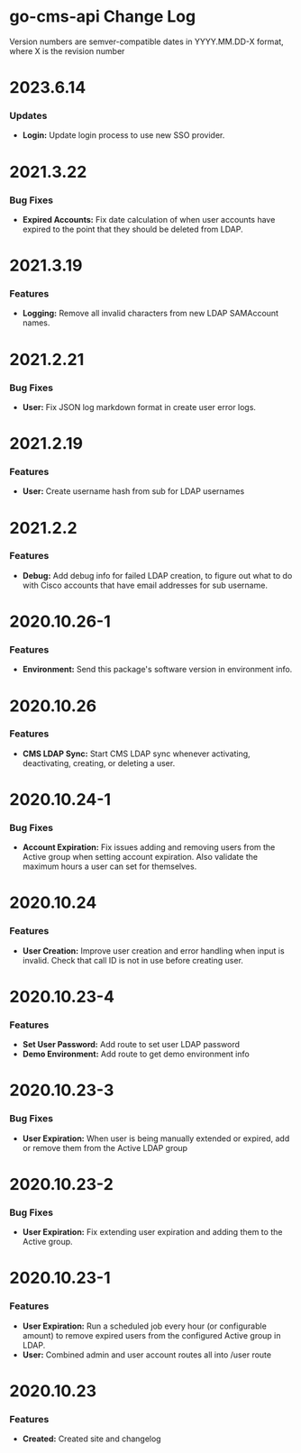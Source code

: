 # go-cms-api Change Log

Version numbers are semver-compatible dates in YYYY.MM.DD-X format,
where X is the revision number


# 2023.6.14

### Updates
* **Login:** Update login process to use new SSO provider.


# 2021.3.22

### Bug Fixes
* **Expired Accounts:** Fix date calculation of when user accounts have expired
to the point that they should be deleted from LDAP.


# 2021.3.19

### Features
* **Logging:** Remove all invalid characters from new LDAP SAMAccount names.


# 2021.2.21

### Bug Fixes
* **User:** Fix JSON log markdown format in create user error logs.


# 2021.2.19

### Features
* **User:** Create username hash from sub for LDAP usernames


# 2021.2.2

### Features
* **Debug:** Add debug info for failed LDAP creation, to figure out what to do
with Cisco accounts that have email addresses for sub username.


# 2020.10.26-1

### Features
* **Environment:** Send this package's software version in environment info.


# 2020.10.26

### Features
* **CMS LDAP Sync:** Start CMS LDAP sync whenever activating, deactivating,
creating, or deleting a user.


# 2020.10.24-1

### Bug Fixes
* **Account Expiration:** Fix issues adding and removing users from the Active
group when setting account expiration. Also validate the maximum hours a user
can set for themselves.


# 2020.10.24

### Features
* **User Creation:** Improve user creation and error handling when input is
invalid. Check that call ID is not in use before creating user.


# 2020.10.23-4

### Features
* **Set User Password:** Add route to set user LDAP password
* **Demo Environment:** Add route to get demo environment info


# 2020.10.23-3

### Bug Fixes
* **User Expiration:** When user is being manually extended or expired, add or
remove them from the Active LDAP group


# 2020.10.23-2

### Bug Fixes
* **User Expiration:** Fix extending user expiration and adding them to the
Active group.


# 2020.10.23-1

### Features
* **User Expiration:** Run a scheduled job every hour (or configurable amount)
to remove expired users from the configured Active group in LDAP.
* **User:** Combined admin and user account routes all into /user route


# 2020.10.23

### Features
* **Created:** Created site and changelog
